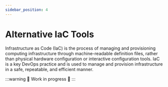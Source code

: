 ```yaml
---
sidebar_position: 4
---
```


# Alternative IaC Tools

Infrastructure as Code (IaC) is the process of managing and provisioning computing infrastructure through machine-readable definition files, rather than physical hardware configuration or interactive configuration tools. IaC is a key DevOps practice and is used to manage and provision infrastructure in a safe, repeatable, and efficient manner.

:::warning
🚧 Work in progress 🚧
:::
